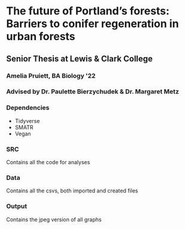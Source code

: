 #  The future of Portland’s forests: Barriers to conifer regeneration in urban forests
## Senior Thesis at Lewis & Clark College
### Amelia Pruiett, BA Biology '22
### Advised by Dr. Paulette Bierzychudek & Dr. Margaret Metz


### Dependencies
- Tidyverse
- SMATR
- Vegan


### SRC
Contains all the code for analyses

### Data
Contains all the csvs, both imported and created files

### Output
Contains the jpeg version of all graphs



